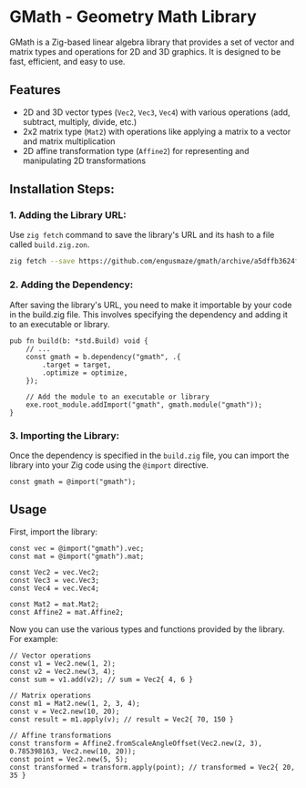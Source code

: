 # GMath - Geometry Math Library

GMath is a Zig-based linear algebra library that provides a set of vector and matrix types and operations for 2D and 3D graphics. It is designed to be fast, efficient, and easy to use.

## Features

- 2D and 3D vector types (`Vec2`, `Vec3`, `Vec4`) with various operations (add, subtract, multiply, divide, etc.)
- 2x2 matrix type (`Mat2`) with operations like applying a matrix to a vector and matrix multiplication
- 2D affine transformation type (`Affine2`) for representing and manipulating 2D transformations

## Installation Steps:

### 1. Adding the Library URL:

Use `zig fetch` command to save the library's URL and its hash to a file called `build.zig.zon`.

```sh
zig fetch --save https://github.com/engusmaze/gmath/archive/a5dffb3624f6daa9bf23e42a0f194484252b7968.tar.gz
```

### 2. Adding the Dependency:

After saving the library's URL, you need to make it importable by your code in the build.zig file. This involves specifying the dependency and adding it to an executable or library.

```zig
pub fn build(b: *std.Build) void {
    // ...
    const gmath = b.dependency("gmath", .{
        .target = target,
        .optimize = optimize,
    });

    // Add the module to an executable or library
    exe.root_module.addImport("gmath", gmath.module("gmath"));
}
```

### 3. Importing the Library:

Once the dependency is specified in the `build.zig` file, you can import the library into your Zig code using the `@import` directive.

```zig
const gmath = @import("gmath");
```

## Usage

First, import the library:

```zig
const vec = @import("gmath").vec;
const mat = @import("gmath").mat;

const Vec2 = vec.Vec2;
const Vec3 = vec.Vec3;
const Vec4 = vec.Vec4;

const Mat2 = mat.Mat2;
const Affine2 = mat.Affine2;
```

Now you can use the various types and functions provided by the library. For example:

```zig
// Vector operations
const v1 = Vec2.new(1, 2);
const v2 = Vec2.new(3, 4);
const sum = v1.add(v2); // sum = Vec2{ 4, 6 }

// Matrix operations
const m1 = Mat2.new(1, 2, 3, 4);
const v = Vec2.new(10, 20);
const result = m1.apply(v); // result = Vec2{ 70, 150 }

// Affine transformations
const transform = Affine2.fromScaleAngleOffset(Vec2.new(2, 3), 0.785398163, Vec2.new(10, 20));
const point = Vec2.new(5, 5);
const transformed = transform.apply(point); // transformed = Vec2{ 20, 35 }
```
